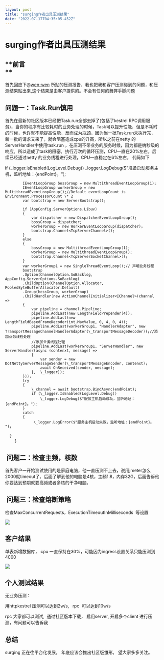 ```yaml
---
layout: post
title: "surging作者出具压测结果"
date: "2022-07-17T04:35:05.452Z"
---
```

surging作者出具压测结果
===============

**前言  
**
---------

首先回应下@[wen-wen](https://www.cnblogs.com/wenfeifei/) 所贴的压测报告，我也把我和客户压测碰到的问题，和压测结果贴出来,这个结果是由客户提供的。不会有任何的舞弊手脚问题

问题一：Task.Run慎用
--------------

首先在最新的社区版本已经把Task.run全部去掉了(包括了kestrel RPC调用服务)，当你的程序有比较耗时的业务处理的时候，Task可以提升性能，但是不耗时的时候，也许就不能提高性能，反而成为瓶颈，因为当一批Task.run未执行完，新一批的请求又来了，就会阻塞造成cpu的升高，所以之前在netty 的ServerHandler中使用task.run ，在压测不带业务的服务时候，因为都是纳秒级的响应，所以造成了task的阻塞，执行万次的循环压测，CPU一直在20%左右，后续已经通过netty 的业务线程进行处理，CPU一直稳定在6%左右， 代码如下

 if (\_logger.IsEnabled(LogLevel.Debug))
                \_logger.LogDebug($"准备启动服务主机，监听地址：{endPoint}。");

            IEventLoopGroup bossGroup = new MultithreadEventLoopGroup(1);
            IEventLoopGroup workerGroup = new MultithreadEventLoopGroup();//Default eventLoopCount is Environment.ProcessorCount \* 2
            var bootstrap = new ServerBootstrap();
           
            if (AppConfig.ServerOptions.Libuv)
            {
                var dispatcher = new DispatcherEventLoopGroup();
                bossGroup = dispatcher;
                workerGroup = new WorkerEventLoopGroup(dispatcher);
                bootstrap.Channel<TcpServerChannel>();
            }
            else
            {
                bossGroup = new MultithreadEventLoopGroup(1);
                workerGroup = new MultithreadEventLoopGroup();
                bootstrap.Channel<TcpServerSocketChannel>();
            }
            var workerGroup1 = new SingleThreadEventLoop();// 声明业务线程
            bootstrap
            .Option(ChannelOption.SoBacklog, AppConfig.ServerOptions.SoBacklog)
            .ChildOption(ChannelOption.Allocator, PooledByteBufferAllocator.Default) 
            .Group(bossGroup, workerGroup)
            .ChildHandler(new ActionChannelInitializer<IChannel>(channel =>
            {
                var pipeline = channel.Pipeline;
                pipeline.AddLast(new LengthFieldPrepender(4));
                pipeline.AddLast(new LengthFieldBasedFrameDecoder(int.MaxValue, 0, 4, 0, 4));
                pipeline.AddLast(workerGroup1, "HandlerAdapter", new TransportMessageChannelHandlerAdapter(\_transportMessageDecoder));//添加业务线程处理
                //添加业务线程处理  
                pipeline.AddLast(workerGroup1, "ServerHandler", new ServerHandler(async (contenxt, message) =>                           
                {
                    var sender = new DotNettyServerMessageSender(\_transportMessageEncoder, contenxt);
                    await OnReceived(sender, message);
                },  \_logger));
            }));
            try
            {
                \_channel = await bootstrap.BindAsync(endPoint);
                if (\_logger.IsEnabled(LogLevel.Debug))
                    \_logger.LogDebug($"服务主机启动成功，监听地址：{endPoint}。");
            }
            catch
            {
                 \_logger.LogError($"服务主机启动失败，监听地址：{endPoint}。 ");  
    }  
        }  

 问题二：检查主频，核数
------------

首先客户一开始测试使用的是家庭电脑，他一直压测不上去，说用jmeter怎么2000就timeout了，后面了解到他的电脑是4核，主频1.8，内存32G，后面告诉他你要达到预期就要高频或者多核的干净电脑。

 问题三：检查熔断策略
-----------

检查MaxConcurrentRequests，ExecutionTimeoutInMilliseconds  等设置

![](https://img2022.cnblogs.com/blog/192878/202207/192878-20220716190345409-321537501.png)

客户结果
----

单表新增数据库， cpu 一直保持在30%，可能因为ingress设置关系只能压测到4000

![](https://img2022.cnblogs.com/blog/192878/202207/192878-20220716191023973-204633669.png)

个人测试结果
------

无业务压测：

用httpkestrel 压测可以达到2w/s,   rpc  可以达到10w/s

rpc 大家都可以测试,  通过社区版本下载， 启用server, 开启多个client 进行压测，有问题可以告诉我

总结
--

surging 正在往平台化发展， 年底应该会推出社区版雏形， 望大家多多关注。